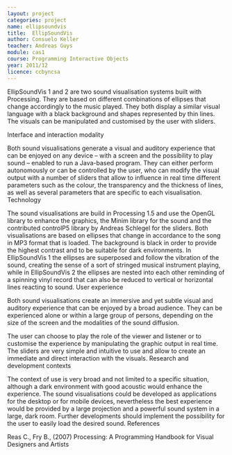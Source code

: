 ```yaml
---
layout: project
categories: project
name: ellipsoundvis
title:  EllipSoundVis
author: Consuelo Keller
teacher: Andreas Guys
module: cas1
course: Programming Interactive Objects
year: 2011/12
licence: ccbyncsa
---
```

EllipSoundVis 1 and 2 are two sound visualisation systems built with Processing. They are based on different combinations of ellipses that change accordingly to the music played. They both display a similar visual language with a black background and shapes represented by thin lines. The visuals can be manipulated and customised by the user with sliders.

Interface and interaction modality

Both sound visualisations generate a visual and auditory experience that can be enjoyed on any device – with a screen and the possibility to play sound – enabled to run a Java-based program. They can either perform autonomously or can be controlled by the user, who can modify the visual output with a number of sliders that allow to influence in real time different parameters such as the colour, the transparency and the thickness of lines, as well as several parameters that are specific to each visualisation.
Technology

The sound visualisations are build in Processing 1.5 and use the OpenGL library to enhance the graphics, the Minim library for the sound and the contributed controlP5 library by Andreas Schlegel for the sliders.
Both visualisations are based on ellipses that change in accordance to the song in MP3 format that is loaded. The background is black in order to provide the highest contrast and to be suitable for dark environments.
In EllipSoundVis 1 the ellipses are superposed and follow the vibration of the sound, creating the sense of a sort of stringed musical instrument playing, while in EllipSoundVis 2 the ellipses are nested into each other reminding of a spinning vinyl record that can also be reduced to vertical or horizontal lines reacting to sound.
User experience

Both sound visualisations create an immersive and yet subtle visual and auditory experience that can be enjoyed by a broad audience. They can be experienced alone or within a large group of persons, depending on the size of the screen and the modalities of the sound diffusion.

The user can choose to play the role of the viewer and listener or to customise the experience by manipulating the graphic output in real time. The sliders are very simple and intuitive to use and allow to create an immediate and direct interaction with the visuals.
Research and development contexts

The context of use is very broad and not limited to a specific situation, although a dark environment with good acoustic would enhance the experience.
The sound visualisations could be developed as applications for the desktop or for mobile devices, nevertheless the best experience would be provided by a large projection and a powerful sound system in a large, dark room. Further developments should implement the possibility for the user to easily load the desired sound.
References

Reas C., Fry B., (2007) Processing: A Programming Handbook for Visual Designers and Artists
